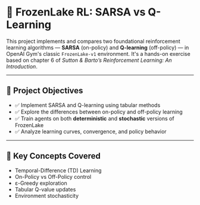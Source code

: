 # 🧊 FrozenLake RL: SARSA vs Q-Learning

This project implements and compares two foundational reinforcement learning algorithms — **SARSA** (on-policy) and **Q-learning** (off-policy) — in OpenAI Gym's classic `FrozenLake-v1` environment. It's a hands-on exercise based on chapter 6 of *Sutton & Barto’s Reinforcement Learning: An Introduction*.

---

## 🎯 Project Objectives

- ✅ Implement SARSA and Q-learning using tabular methods
- ✅ Explore the differences between on-policy and off-policy learning
- ✅ Train agents on both **deterministic** and **stochastic** versions of FrozenLake
- ✅ Analyze learning curves, convergence, and policy behavior

---

## 🧠 Key Concepts Covered

- Temporal-Difference (TD) Learning
- On-Policy vs Off-Policy control
- ε-Greedy exploration
- Tabular Q-value updates
- Environment stochasticity

